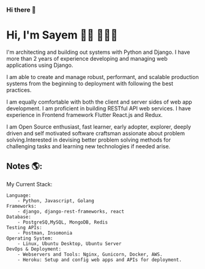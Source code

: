 ### Hi there 👋

# Hi, I'm Sayem 👋🏾 👩🏾‍💻

<!-- <img src="https://github.com/abu-sayem/abu-sayem/blob/main/gh-header.png" alt="banner that says Abu Sayem - software engineer, technology enthugiast"> -->
I'm  architecting and building out systems with Python and Django. I have more than 2 years of experience developing and managing web applications using Django.

I am able to create and manage robust, performant, and scalable production systems from the beginning to deployment with following the best practices.

I am equally comfortable with both the client and server sides of web app development. I am proficient in building RESTful API web services. I have experience in Frontend framework Flutter React.js and Redux. 

I am Open Source enthusiast, fast learner, early adopter, explorer, deeply driven and self motivated software craftsman assionate about problem solving.Interested in devising better problem solving methods for challenging tasks and learning new technologies if needed arise.


<!-- ## Find me around the web 🌎:
- Sharing updates on <a href="https://www.linkedin.com/in/abusaayem/">LinkedIn</a> 💼
- <a href="https://stackoverflow.com/users/12792869/abu-sayem"> Stackoverflow profile</a> 🏓
- <a href="https://twitter.com/__sayem"> Twitter profile</a> 🏓 -->


## Notes 🌎:
<!-- [SOLID Design Principle's in Python](https://www.notion.so/neonwave/SOLID-Design-Principle-s-in-Python-40ed046a9c8148159921fb1cbb4d5eee)

[System design Fundamentals](https://www.notion.so/neonwave/System-design-Fundamentals-f32057fb39ef47e5996adbd86519f838) -->

My Current Stack:
```
Language:
    - Python, Javascript, Golang
Frameworks: 
    - django, django-rest-frameworks, react
Database: 
    - PostgreSQ,MySQL, MongoDB, Redis
Testing APIs: 
    - Postman, Insomonia
Operating System:
    - Linux, Ubuntu Desktop, Ubuntu Server
DevOps & Deployment:
    - Webservers and Tools: Nginx, Gunicorn, Docker, AWS.
    - Heroku: Setup and config web apps and APIs for deployment.
     
```
